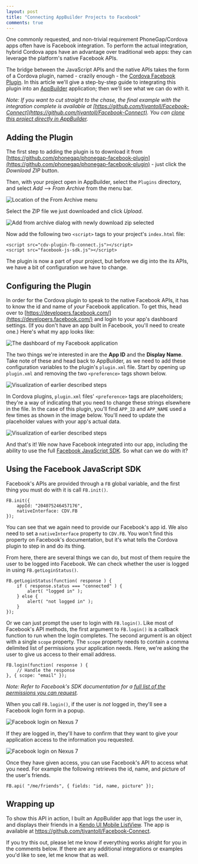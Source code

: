 ```yaml
---
layout: post
title: "Connecting AppBuilder Projects to Facebook"
comments: true
---
```


One commonly requested, and non-trivial requirement PhoneGap/Cordova apps often have is Facebook integration. To perform the actual integration, hybrid Cordova apps have an advantage over traditional web apps: they can leverage the platform's native Facebook APIs.

The bridge between the JavaScript APIs and the native APIs takes the form of a Cordova plugin, named - crazily enough - the [Cordova Facebook Plugin](https://github.com/phonegap/phonegap-facebook-plugin). In this article we'll give a step-by-step guide to integrating this plugin into an [AppBuilder](http://www.telerik.com/appbuilder) application; then we'll see what we can do with it.

*Note: If you want to cut straight to the chase, the final example with the integration complete is available at [https://github.com/tjvantoll/Facebook-Connect](https://github.com/tjvantoll/Facebook-Connect). You can [clone this project directly in AppBuilder](http://blogs.telerik.com/appbuilder/posts/13-12-19/git-started-with-github-in-mist).*

<!--more-->

## Adding the Plugin

The first step to adding the plugin is to download it from [https://github.com/phonegap/phonegap-facebook-plugin](https://github.com/phonegap/phonegap-facebook-plugin) - just click the *Download ZIP* button.

Then, with your project open in AppBuilder, select the `Plugins` directory, and select *Add* --> *From Archive* from the menu bar.

![Location of the From Archive menu](/images/posts/2014-02-06/step-1.png)

Select the ZIP file we just downloaded and click *Upload*.

![Add from archive dialog with newly download zip selected](/images/posts/2014-02-06/step-2.png)

Now add the following two `<script>` tags to your project's `index.html` file:

<pre class="language-markup"><code class="language-markup">&lt;script src="cdv-plugin-fb-connect.js">&lt;/script&gt;
&lt;script src="facebook-js-sdk.js"&gt;&lt;/script&gt;
</code></pre>

The plugin is now a part of your project, but before we dig into the its APIs, we have a bit of configuration we have to change.

## Configuring the Plugin

In order for the Cordova plugin to speak to the native Facebook APIs, it has to know the id and name of *your* Facebook application. To get this, head over to [https://developers.facebook.com/](https://developers.facebook.com/) and login to your app's dashboard settings. (If you don't have an app built in Facebook, you'll need to create one.) Here's what my app looks like:

![The dashboard of my Facebook application](/images/posts/2014-02-06/facebook-dashboard.png)

The two things we're interested in are the **App ID** and the **Display Name**. Take note of these and head back to AppBuilder, as we need to add these configuration variables to the plugin's `plugin.xml` file. Start by opening up `plugin.xml` and removing the two `<preference>` tags shown below.

![Visualization of earlier described steps](/images/posts/2014-02-06/step-3.png)

In Cordova plugins, `plugin.xml` files' `<preference>` tags are placeholders; they're a way of indicating that you need to change these strings elsewhere in the file. In the case of this plugin, you'll find `APP_ID` and `APP_NAME` used a few times as shown in the image below. You'll need to update the placeholder values with your app's actual data.

![Visualization of earlier described steps](/images/posts/2014-02-06/step-4.png)

And that's it! We now have Facebook integrated into our app, including the ability to use the full [Facebook JavaScript SDK](https://developers.facebook.com/docs/javascript/). So what can we do with it?

## Using the Facebook JavaScript SDK

Facebook's APIs are provided through a `FB` global variable, and the first thing you must do with it is call `FB.init()`.

<pre class="language-javascript"><code class="language-javascript">FB.init({
    appId: "204075246457176",
    nativeInterface: CDV.FB
});
</code></pre>

You can see that we again need to provide our Facebook's app id. We also need to set a `nativeInterface` property to `CDV.FB`. You won't find this property on Facebook's documentation, but it's what tells the Cordova plugin to step in and do its thing.

From here, there are several things we can do, but most of them require the user to be logged into Facebook. We can check whether the user is logged in using `FB.getLoginStatus()`.

<pre class="language-javascript"><code class="language-javascript">FB.getLoginStatus(function( response ) {
    if ( response.status === "connected" ) {
        alert( "logged in" );
    } else {
        alert( "not logged in" );
    }
});
</code></pre>

Or we can just prompt the user to login with `FB.login()`. Like most of Facebook's API methods, the first argument to `FB.login()` is a callback function to run when the login completes. The second argument is an object with a single `scope` property. The `scope` property needs to contain a comma delimited list of permissions your application needs. Here, we're asking the user to give us access to their email address.

<pre class="language-javascript"><code class="language-javascript">FB.login(function( response ) {
    // Handle the response
}, { scope: "email" });
</code></pre>

*Note: Refer to Facebook's SDK documentation for a [full list of the permissions you can request](https://developers.facebook.com/docs/reference/login/extended-permissions).*

When you call `FB.login()`, if the user is *not* logged in, they'll see a Facebook login form in a popup.

![Facebook login on Nexus 7](/images/posts/2014-02-06/nexus-7-no-login.png)

If they are logged in, they'll have to confirm that they want to give your application access to the information you requested.

![Facebook login on Nexus 7](/images/posts/2014-02-06/nexus-7-login.png)

Once they have given access, you can use Facebook's API to access what you need. For example the following retrieves the id, name, and picture of the user's friends.

<pre class="language-javascript"><code class="language-javascript">FB.api( "/me/friends", { fields: "id, name, picture" });
</code></pre>

## Wrapping up

To show this API in action, I built an AppBuilder app that logs the user in, and displays their friends in a [Kendo UI Mobile ListView](http://demos.telerik.com/kendo-ui/mobile/listview/index.html). The app is available at <https://github.com/tjvantoll/Facebook-Connect>.

If you try this out, please let me know if everything works alright for you in the comments below. If there are any additional integrations or examples you'd like to see, let me know that as well.
